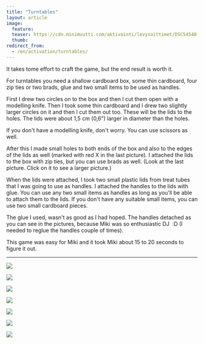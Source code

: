 ```yaml
---
title: "Turntables"
layout: article
image:
  feature:
  teaser: https://cdn.minimuutti.com/aktivointi/levysoittimet/DSC54548-245px.jpg
  thumb:
redirect_from:
  - /en/activation/turntables/
---
```


It takes tome effort to craft the game, but the end result is worth it.

For turntables you need a shallow cardboard box, some thin cardboard, four zip ties or two brads, glue and two small items to be used as handles.

First I drew two circles on to the box and then I cut them open with a modelling knife. Then I took some thin cardboard and I drew two slightly larger circles on it and then I cut them out too. These will be the lids to the holes. The lids were about 1,5 cm (0,6") larger in diameter than the holes.

If you don't have a modelling knife, don't worry. You can use scissors as well.

After this I made small holes to both ends of the box and also to the edges of the lids as well (marked with red X in the last picture). I attached the lids to the box with zip ties, but you can use brads as well. (Look at the last picture. Click on it to see a larger picture.)

When the lids were attached, I took two small plastic lids from treat tubes that I was going to use as handles. I attached the handles to the lids with glue. You can use any two small items as handles as long as you'll be able to attach them to the lids. If you don't have any suitable small items, you can use two small cardboard pieces.

The glue I used, wasn't as good as I had hoped. The handles detached as you can see in the pictures, because Miki was so enthusiastic DJ&nbsp;&nbsp;:D (I needed to reglue the handles couple of times).

This game was easy for Miki and it took Miki about 15 to 20 seconds to figure it out.

---

![](https://cdn.minimuutti.com/aktivointi/levysoittimet/DSC54511-800px.jpg)

![](https://cdn.minimuutti.com/aktivointi/levysoittimet/DSC54548-800px.jpg)

![](https://cdn.minimuutti.com/aktivointi/levysoittimet/DSC54554-800px.jpg)

![](https://cdn.minimuutti.com/aktivointi/levysoittimet/DSC54624-800px.jpg)

![](https://cdn.minimuutti.com/aktivointi/levysoittimet/DSC54681-800px.jpg)

![](https://cdn.minimuutti.com/aktivointi/levysoittimet/DSC54691-800px.jpg)

![](https://cdn.minimuutti.com/aktivointi/levysoittimet/DSC54485_2-800px.jpg)
